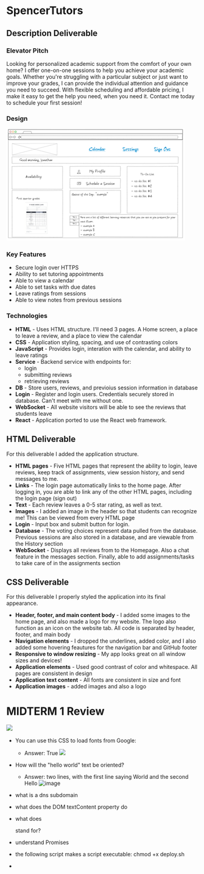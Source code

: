 # SpencerTutors
## Description Deliverable
### Elevator Pitch
Looking for personalized academic support from the comfort of your own home? I offer one-on-one sessions to help you achieve your academic goals. Whether you're struggling with a particular subject or just want to improve your grades, I can provide the individual attention and guidance you need to succeed. With flexible scheduling and affordable pricing, I make it easy to get the help you need, when you need it. Contact me today to schedule your first session!
### Design
<picture>
  <source media="(prefers-color-scheme: dark)" srcset="Picture1.png">
  <img alt="This picture was made with NinjaMock. If you can't see it, I had a really hard time figuring out how to include it in here since I needed a URL" src="Picture1.png">
</picture>

### Key Features
- Secure login over HTTPS
- Ability to set tutoring appointments
- Able to view a calendar
- Able to set tasks with due dates
- Leave ratings from sessions
- Able to view notes from previous sessions
### Technologies
- **HTML** - Uses HTML structure. I'll need 3 pages. A Home screen, a place to leave a review, and a place to view the calendar
- **CSS** - Application styling, spacing, and use of contrasting colors
- **JavaScript** - Provides login, interation with the calendar, and ability to leave ratings
- **Service** - Backend service with endpoints for:
    - login
    - submitting reviews
    - retrieving reviews
- **DB** - Store users, reviews, and previoius session information in database
- **Login** - Register and login users. Credentials securely stored in database. Can't meet with me without one.
- **WebSocket** - All website visitors will be able to see the reviews that students leave
- **React** - Application ported to use the React web framework.
## HTML Deliverable
For this deliverable I added the application structure.
- **HTML pages** - Five HTML pages that represent the ability to login, leave reviews, keep track of assignments, view session history, and send messages to me.
- **Links** - The login page automatically links to the home page. After logging in, you are able to link any of the other HTML pages, including the login page (sign out)
- **Text** - Each review leaves a 0-5 star rating, as well as text.
- **Images** - I added an image in the header so that students can recognize me! This can be viewed from every HTML page
- **Login** - Input box and submit button for login.
- **Database** - The voting choices represent data pulled from the database. Previous sessions are also stored in a database, and are viewable from the History section
- **WebSocket** - Displays all reviews from to the Homepage. Also a chat feature in the messages section. Finally, able to add assignments/tasks to take care of in the assignments section

## CSS Deliverable
For this deliverable I properly styled the application into its final appearance.

- **Header, footer, and main content body** - I added some images to the home page, and also made a logo for my website. The logo also function as an icon on the website tab. All code is separated by header, footer, and main body
- **Navigation elements** - I dropped the underlines, added color, and I also added some hovering feautures for the navigation bar and GitHub footer
- **Responsive to window resizing** - My app looks great on all window sizes and devices!
- **Application elements** - Used good contrast of color and whitespace. All pages are consistent in design
- **Application text content** - All fonts are consistent in size and font
- **Application images** - added images and also a logo


# MIDTERM 1 Review
![](https://images-cdn.kahoot.it/e407a005-28a4-436c-9710-26aee3c1e38a?auto=webp&width=1000)
- You can use this CSS to load fonts from Google:
  - Answer: True
![](https://images-cdn.kahoot.it/20cd1ae0-4ee3-4acc-9db4-6e0485f49c35?auto=webp&width=1000)
- How will the "hello world" text be oriented? 
  - Answer: two lines, with the first line saying World and the second Hello
![image](https://github.com/spencer-s-hodson/startup/assets/125321450/42c7a6dc-c317-46d9-9bb3-815d9f8726a2)

- what is a dns subdomain
- what does the DOM textContent property do
- what does <div> stand for?
- understand Promises
- the following script makes a script executable: chmod +x deploy.sh
- 

